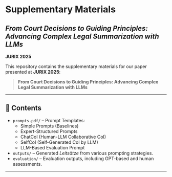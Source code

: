 # Supplementary Materials  
## *From Court Decisions to Guiding Principles: Advancing Complex Legal Summarization with LLMs*  
**JURIX 2025**

This repository contains the supplementary materials for our paper presented at **JURIX 2025**:  
> **From Court Decisions to Guiding Principles: Advancing Complex Legal Summarization with LLMs**

---

## 📄 Contents
- `prompts.pdf/` – Prompt Templates:
  - Simple Prompts (Baselines)
  - Expert-Structured Prompts
  - ChatCoI (Human-LLM Collaborative CoI)
  - SelfCoI (Self-Generated CoI by LLM)
  - LLM-Based Evaluation Prompt
- `outputs/` – Generated *Leitsätze* from various prompting strategies.
- `evaluation/` – Evaluation outputs, including GPT-based and human assessments.
---
